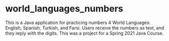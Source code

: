# world_languages_numbers
This is a Java application for practicing numbers 4 World Languages: English, Spanish, Turkish, and Farsi. Users receive the numbers as text, and they reply with the digits. This was a project for a Spring 2021 Java Course.
